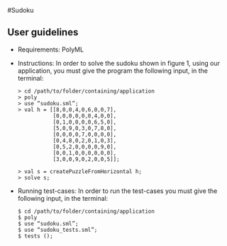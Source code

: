 #Sudoku

## User guidelines
* Requirements: PolyML
* Instructions: In order to solve the sudoku shown in figure 1, using our application, you must give the program the following input, in the terminal:

	```
	> cd /path/to/folder/containing/application
	> poly
	> use “sudoku.sml”;
	> val h = [[8,0,0,4,0,6,0,0,7],
	           [0,0,0,0,0,0,4,0,0],
	           [0,1,0,0,0,0,6,5,0],
	           [5,0,9,0,3,0,7,8,0],
	           [0,0,0,0,7,0,0,0,0],
	           [0,4,8,0,2,0,1,0,3],
	           [0,5,2,0,0,0,0,9,0],
	           [0,0,1,0,0,0,0,0,0],
	           [3,0,0,9,0,2,0,0,5]];
	           
	> val s = createPuzzleFromHorizontal h;
	> solve s;
	```
* Running test-cases: In order to run the test-cases you must give the following input, in the terminal:
	
	```
	$ cd /path/to/folder/containing/application
	$ poly
	$ use “sudoku.sml”;
	$ use “sudoku_tests.sml”;
	$ tests ();
	```
